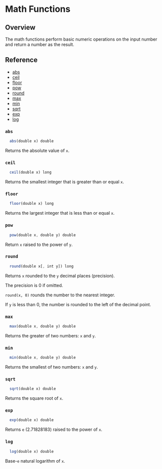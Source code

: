 # Math Functions

## Overview

The math functions perform basic numeric operations on the input number and return a number as the result.

## Reference

* [abs](#abs)
* [ceil](#ceil)
* [floor](#floor)
* [pow](#pow)
* [round](#round)
* [max](#max)
* [min](#min)
* [sqrt](#sqrt)
* [exp](#exp)
* [log](#log)

### `abs`

```javascript
  abs(double x) double
```

Returns the absolute value of `x`.

### `ceil`

```javascript
  ceil(double x) long
```

Returns the smallest integer that is greater than or equal `x`.

### `floor`

```javascript
  floor(double x) long
```

Returns the largest integer that is less than or equal `x`.

### `pow`

```javascript
  pow(double x, double y) double
```

Return `x` raised to the power of `y`.

### `round`

```javascript
  round(double x[, int y]) long
```

Returns `x` rounded to the `y` decimal places (precision). 

The precision is 0 if omitted.

`round(x, 0)` rounds the number to the nearest integer.

If `y` is less than 0, the number is rounded to the left of the decimal point.

### `max`

```javascript
  max(double x, double y) double
```

Returns the greater of two numbers: `x` and `y`.

### `min`

```javascript
  min(double x, double y) double
```

Returns the smallest of two numbers: `x` and `y`.

### `sqrt`

```javascript
  sqrt(double x) double
```

Returns the square root of `x`.

### `exp`

```javascript
  exp(double x) double
```

Returns `e` (2.71828183) raised to the power of `x`.

### `log`

```javascript
  log(double x) double
```

Base-`e` natural logarithm of `x`.





